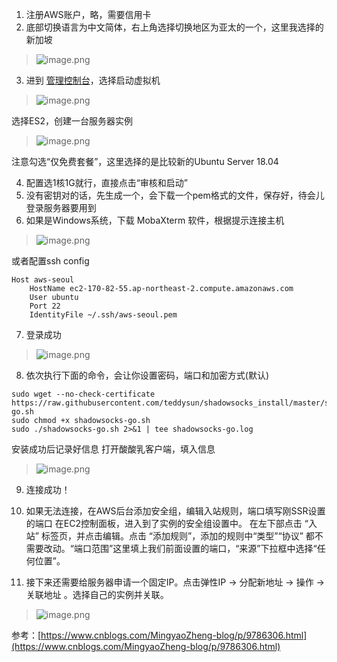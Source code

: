 1. 注册AWS账户，略，需要信用卡
2. 底部切换语言为中文简体，右上角选择切换地区为亚太的一个，这里我选择的新加坡
> ![image.png](https://upload-images.jianshu.io/upload_images/71414-f46daf09bb451820.png?imageMogr2/auto-orient/strip%7CimageView2/2/w/1240)

3. 进到 [管理控制台](https://console.aws.amazon.com/console/home)，选择启动虚拟机

> ![image.png](https://upload-images.jianshu.io/upload_images/71414-dc1fde154ebedafc.png?imageMogr2/auto-orient/strip%7CimageView2/2/w/1240)


选择ES2，创建一台服务器实例
> ![image.png](https://upload-images.jianshu.io/upload_images/71414-9a0eb276ed28d34c.png?imageMogr2/auto-orient/strip%7CimageView2/2/w/1240)

注意勾选“仅免费套餐”，这里选择的是比较新的Ubuntu Server 18.04

4. 配置选1核1G就行，直接点击“审核和启动”
5. 没有密钥对的话，先生成一个，会下载一个pem格式的文件，保存好，待会儿登录服务器要用到
6. 如果是Windows系统，下载 MobaXterm 软件，根据提示连接主机
> ![image.png](https://upload-images.jianshu.io/upload_images/71414-a578280d5b90013b.png?imageMogr2/auto-orient/strip%7CimageView2/2/w/1240)

或者配置ssh config
```
Host aws-seoul
    HostName ec2-170-82-55.ap-northeast-2.compute.amazonaws.com
    User ubuntu
    Port 22
    IdentityFile ~/.ssh/aws-seoul.pem
```
7. 登录成功
> ![image.png](https://upload-images.jianshu.io/upload_images/71414-5115f2734118cd83.png?imageMogr2/auto-orient/strip%7CimageView2/2/w/1240)
8. 依次执行下面的命令，会让你设置密码，端口和加密方式(默认)
```
sudo wget --no-check-certificate https://raw.githubusercontent.com/teddysun/shadowsocks_install/master/shadowsocks-go.sh
sudo chmod +x shadowsocks-go.sh
sudo ./shadowsocks-go.sh 2>&1 | tee shadowsocks-go.log
```
安装成功后记录好信息
打开酸酸乳客户端，填入信息
> ![image.png](https://upload-images.jianshu.io/upload_images/71414-e8cf2147fb310cee.png?imageMogr2/auto-orient/strip%7CimageView2/2/w/1240)
9. 连接成功！
10. 如果无法连接，在AWS后台添加安全组，编辑入站规则，端口填写刚SSR设置的端口
在EC2控制面板，进入到了实例的安全组设置中。
在左下部点击 “入站” 标签页，并点击编辑。点击 “添加规则”，添加的规则中“类型”“协议” 都不需要改动。“端口范围”这里填上我们前面设置的端口，“来源”下拉框中选择“任何位置”。

11. 接下来还需要给服务器申请一个固定IP。点击弹性IP -> 分配新地址 -> 操作 -> 关联地址 。选择自己的实例并关联。

> ![image.png](https://upload-images.jianshu.io/upload_images/71414-13f2e3269e94f588.png?imageMogr2/auto-orient/strip%7CimageView2/2/w/1240)

参考：[https://www.cnblogs.com/MingyaoZheng-blog/p/9786306.html](https://www.cnblogs.com/MingyaoZheng-blog/p/9786306.html)
